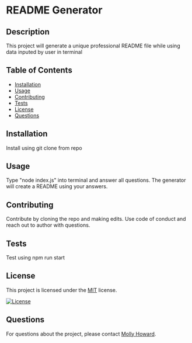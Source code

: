 # README Generator

## Description

This project will generate a unique professional README file while using data inputed by user in terminal

## Table of Contents

- [Installation](#installation)
- [Usage](#usage)
- [Contributing](#contributing)
- [Tests](#tests)
- [License](#license)
- [Questions](#questions)

## Installation

Install using git clone from repo

## Usage

Type "node index.js" into terminal and answer all questions. The generator will create a README using your answers.

## Contributing

Contribute by cloning the repo and making edits. Use code of conduct and reach out to author with questions.

## Tests

Test using npm run start


## License

This project is licensed under the [MIT](https://opensource.org/licenses/MIT) license.


[![License](https://img.shields.io/badge/License-MIT-blue.svg)](https://opensource.org/licenses/MIT)

## Questions

For questions about the project, please contact [Molly Howard](mailto:mollyhoward.developer@gmail.com).
